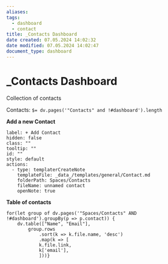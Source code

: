 ```yaml
---
aliases: 
tags:
  - dashboard
  - contact
title: _Contacts Dashboard
date created: 07.05.2024 14:02:32
date modified: 07.05.2024 14:02:47
document_type: dashboard
---
```


# _Contacts Dashboard

Collection of contacts

Contacts: `$= dv.pages('"Contacts" and !#dashboard').length`

**Add a new Contact**

```meta-bind-button
label: + Add Contact
hidden: false
class: ""
tooltip: ""
id: ""
style: default
actions:
  - type: templaterCreateNote
    templateFile: _data_/templates/general/Contact.md
    folderPath: Spaces/Contacts
    fileName: unnamed contact
    openNote: true

```

**Table of contacts**

```dataviewjs
for(let group of dv.pages('"Spaces/Contacts" AND !#dashboard').groupBy(p => p.contact)) {
	dv.table(["Name", "Email"], 
		group.rows 
			.sort(k => k.file.name, 'desc')
			.map(k => [
			k.file.link, 
			k['email'],
			]))}
```

